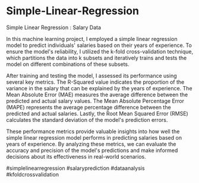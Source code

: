 # Simple-Linear-Regression
Simple Linear Regression : Salary Data

In this machine learning project, I employed a simple linear regression model to predict individuals' salaries based on their years of experience. To ensure the model's reliability, I utilized the k-fold cross-validation technique, which partitions the data into k subsets and iteratively trains and tests the model on different combinations of these subsets.

After training and testing the model, I assessed its performance using several key metrics. The R-Squared value indicates the proportion of the variance in the salary that can be explained by the years of experience. The Mean Absolute Error (MAE) measures the average difference between the predicted and actual salary values. The Mean Absolute Percentage Error (MAPE) represents the average percentage difference between the predicted and actual salaries. Lastly, the Root Mean Squared Error (RMSE) calculates the standard deviation of the model's prediction errors.

These performance metrics provide valuable insights into how well the simple linear regression model performs in predicting salaries based on years of experience. By analyzing these metrics, we can evaluate the accuracy and precision of the model's predictions and make informed decisions about its effectiveness in real-world scenarios.

#simplelinearregression #salaryprediction #dataanalysis #kfoldcrossvalidation
